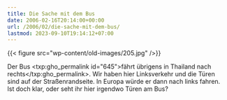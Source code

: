 ```yaml
---
title: Die Sache mit dem Bus
date: 2006-02-16T20:14:00+00:00
url: /2006/02/die-sache-mit-dem-bus/
lastmod: 2023-09-10T19:14:12+07:00
---
```

{{< figure src="wp-content/old-images/205.jpg" />}}

Der Bus <txp:gho_permalink id="645">fährt übrigens in Thailand nach rechts</txp:gho_permalink>. Wir haben hier Linksverkehr und die Türen sind auf der Straßenrandseite. In Europa würde er dann nach links fahren. Ist doch klar, oder seht ihr hier irgendwo Türen am Bus?

